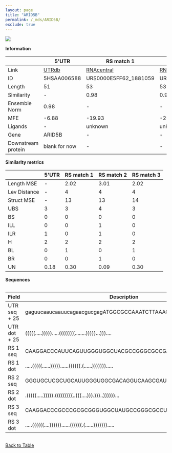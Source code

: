 ```yaml
---
layout: page
title: "ARID5B"
permalink: /_mds/ARID5B/
exclude: true
---
```




![](../../alns_9.28.22/aln_5HSAA006588_0.978.png?raw=true)


**Information**

| | 5'UTR       | RS match 1   | RS match 2  | RS match 3 |
| ---- | ----------- | ----------- | ----------- | ----------- |
| Link | <a href="http://utrdb.ba.itb.cnr.it/getutr/5HSAA006588/1" target="_blank" rel="noopener noreferrer">UTRdb</a>   | <a href="https://rnacentral.org/rna/URS0000E5FF62/1881059" target="_blank" rel="noopener noreferrer">RNAcentral</a>     |<a href="https://rnacentral.org/rna/URS0000E60511/29448" target="_blank" rel="noopener noreferrer">RNAcentral</a>  | <a href="https://rnacentral.org/rna/URS0000E5FE9F/1736378" target="_blank" rel="noopener noreferrer">RNAcentral</a>   |
| ID | 5HSAA006588     | URS0000E5FF62_1881059     | URS0000E60511_29448     | URS0000E5FE9F_1736378     |
| Length | 51     |  53    | 53   |  53    |
| Similarity | - | 0.98 | 0.98 | 0.98 |
| Ensemble Norm | 0.98 | - | - | - |
| MFE | -6.88 | -19.93 | -20.10 | -20.11 |
| Ligands | - | unknown | unknown | unknown |
| Gene | ARID5B | - | - | - |
| Downstream protein | blank for now    |    -    | -  | - |


**Similarity metrics**

| | 5'UTR       | RS match 1   | RS match 2  | RS match 3 |
| ---- | ----------- | ----------- | ----------- | ----------- |
| Length MSE | - | 2.02 | 3.01 | 2.02 |
| Lev Distance | - | 4 | 4 | 4 |
| Struct MSE | - | 13 | 13 | 14 |
| UBS| 3 | 3 | 4 | 3 |
| BS | 0 | 0 | 0 | 0 |
| ILL | 0 | 0 | 1 | 0 |
| ILR | 1 | 0 | 1 | 0 |
| H | 2 | 2 | 2 | 2 |
| BL | 0 | 1 | 0 | 1 |
| BR | 0 | 0 | 1 | 0 |
| UN | 0.18 | 0.30 | 0.09 | 0.30 |

**Sequences**


<div style="overflow-x:auto;">

<table>
<colgroup>
<col width="30%" />
<col width="70%" />
</colgroup>
<thead>
<tr class="header">
<th>Field</th>
<th>Description</th>
</tr>
</thead>
<tbody>
<tr>
<td markdown="span">UTR seq + 25 </td>
<td markdown="span"> gaguucaaucaauucagaacgucgagATGGCGCCAAATCTTAAAGGCAGAC </td>
</tr>
<tr>
<td markdown="span">UTR dot + 25  </td>
<td markdown="span"> (((((.....))))).....((((((((........)))))...)))....
</td>
</tr>


<tr>
<td markdown="span">RS 1 seq </td>
<td markdown="span"> CAAGGACCCAUUCAGUUGGGUGGCUACGCCGGGCGCCGAUCCCCCGGCCAACU
</td>
</tr>


<tr>
<td markdown="span">RS 1 dot </td>
<td markdown="span"> .....(((((......)))))......((((((.(......))))))).....
</td>
</tr>


<tr>
<td markdown="span">RS 2 seq </td>
<td markdown="span"> GGGUGCUCGCUGCAUUGGGUGGCGACAGGUCAAGCGAUGGUCGGGCCGCCACG
</td>
</tr>


<tr>
<td markdown="span">RS 2 dot </td>
<td markdown="span"> .(((((.....))))).(((((((((..(((....))).)))..))))))...
</td>
</tr>


<tr>
<td markdown="span">RS 3 seq </td>
<td markdown="span"> CAAGGACCCGCCCGCGCGGGUGGCUAUGCCGGGCGCCUAUCCCUCGGCCAAUC
</td>
</tr>


<tr>
<td markdown="span">RS 3 dot </td>
<td markdown="span"> .....((((((....))))))......((((((.(......))))))).....
</td>
</tr>

</tbody>
</table>


</div>


[Back to Table](../../display)
